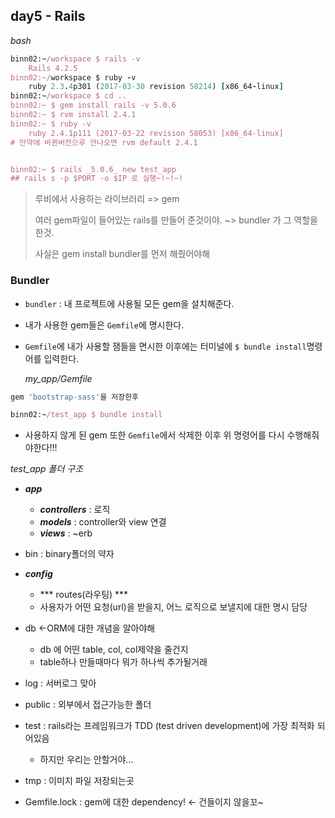 ## day5 - Rails

*bash*

```ruby
binn02:~/workspace $ rails -v
	Rails 4.2.5
binn02:~/workspace $ ruby -v
	ruby 2.3.4p301 (2017-03-30 revision 58214) [x86_64-linux]
binn02:~/workspace $ cd ..
binn02:~ $ gem install rails -v 5.0.6
binn02:~ $ rvm install 2.4.1
binn02:~ $ ruby -v
	ruby 2.4.1p111 (2017-03-22 revision 58053) [x86_64-linux]
# 만약에 바뀐버전으루 안나오면 rvm default 2.4.1


binn02:~ $ rails _5.0.6_ new test_app
## rails s -p $PORT -o $IP 로 실행~!~!~!


```

> 루비에서 사용하는 라이브러리 => gem 
>
> 여러 gem파일이 들어있는 rails를 만들어 준것이야. ~> bundler 가 그 역할을 한것.
>
> 사실은 gem install bundler를 먼저 해줬어야해

### Bundler

- `bundler` : 내 프로젝트에 사용될 모든 gem을 설치해준다.

- 내가 사용한 gem들은 `Gemfile`에 명시한다.

- `Gemfile`에 내가 사용할 잼들을 면시한 이후에는 터미널에 `$ bundle install`명령어를 입력한다.

  *my_app/Gemfile*

```ruby
gem 'bootstrap-sass'을 저장한후

binn02:~/test_app $ bundle install 
```

- 사용하지 않게 된 gem 또한 `Gemfile`에서 삭제한 이후 위 명령어를 다시 수행해줘야한다!!!



*test_app 폴더 구조* 

- ***app***
  - ***controllers*** : 로직
  - ***models*** : controller와 view 연결
  - ***views*** : ~erb

- bin : binary폴더의 약자
- ***config*** 
  - *** routes(라우팅) ***
  -  사용자가 어떤 요청(url)을 받을지, 어느 로직으로 보낼지에 대한 명시 담당
- db <-ORM에 대한 개념을 알아야해
  - db 에 어떤 table, col, col제약을 줄건지 
  - table하나 만들때마다 뭐가 하나씩 추가될거래
- log : 서버로그 맞아
- public : 외부에서 접근가능한 폴더
- test : rails라는 프레임워크가 TDD (test driven development)에 가장 최적화 되어있음
  - 하지만 우리는 안할거야... 
- tmp : 이미지 파일 저장되는곳 
- Gemfile.lock : gem에 대한 dependency! <- 건들이지 않을꼬~
